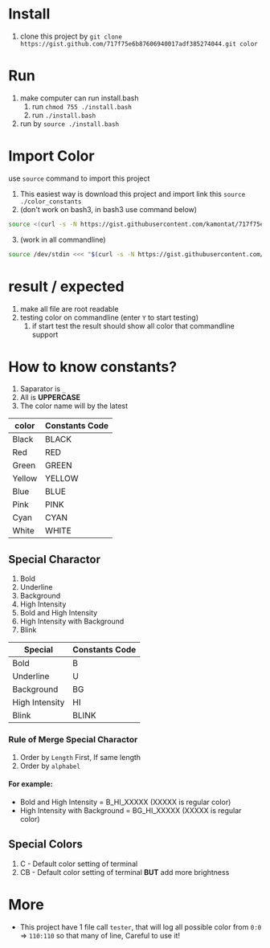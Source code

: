 # Install
1. clone this project by `git clone https://gist.github.com/717f75e6b87606940017adf385274044.git color`

# Run
1. make computer can run install.bash
    1. run `chmod 755 ./install.bash`
    2. run `./install.bash`
2. run by `source ./install.bash`

# Import Color
use `source` command to import this project
1. This easiest way is download this project and import link this `source ./color_constants`
2. (don't work on bash3, in bash3 use command below) 
```Bash
source <(curl -s -N https://gist.githubusercontent.com/kamontat/717f75e6b87606940017adf385274044/raw/8dce8aa1e98f47583a1e5b4b094b2e134cab9d73/color_constants)
```
3. (work in all commandline) 
```Bash
source /dev/stdin <<< "$(curl -s -N https://gist.githubusercontent.com/kamontat/717f75e6b87606940017adf385274044/raw/8dce8aa1e98f47583a1e5b4b094b2e134cab9d73/color_constants)"
```

# result / expected
1. make all file are root readable
2. testing color on commandline (enter `Y` to start testing)
    1. if start test the result should show all color that commandline support
    
# How to know constants?
1. Saparator is `_`
2. All is **UPPERCASE**
3. The color name will by the latest

|color |Constants Code|
|------|--------------|
|Black |BLACK         |
|Red   |RED           |
|Green |GREEN         |
|Yellow|YELLOW        |
|Blue  |BLUE          |
|Pink  |PINK          |
|Cyan  |CYAN          |
|White |WHITE         |

## Special Charactor
1. Bold
2. Underline
3. Background
4. High Intensity
5. Bold and High Intensity
6. High Intensity with Background
7. Blink

|Special       |Constants Code|
|--------------|--------------|
|Bold          |B             |
|Underline     |U             |
|Background    |BG            |
|High Intensity|HI            |
|Blink         |BLINK         |

### Rule of Merge Special Charactor
1. Order by `Length` First, If same length
2. Order by `alphabel`
#### For example:
- Bold and High Intensity = B_HI_XXXXX (XXXXX is regular color)
- High Intensity with Background = BG_HI_XXXXX (XXXXX is regular color)

## Special Colors
1. C - Default color setting of terminal
2. CB - Default color setting of terminal **BUT** add more brightness

# More
- This project have 1 file call `tester`, that will log all possible color from `0:0` => `110:110` so that many of line, Careful to use it!

